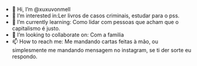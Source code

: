 - 👋 Hi, I’m @xuxuvonmell
- 👀 I’m interested in:Ler livros de casos criminais, estudar para o pss. 
- 🌱 I’m currently learning: Como lidar com pessoas que acham que o capitalismo é justo.
- 💞️ I’m looking to collaborate on: Com a familia
- 📫 How to reach me: Me mandando cartas feitas à mão, ou simplesmente me mandando mensagem no instagram, se ti der sorte eu respondo.

<!---
xuxuvonmell/xuxuvonmell is a ✨ special ✨ repository because its `README.md` (this file) appears on your GitHub profile.
You can click the Preview link to take a look at your changes.
--->
